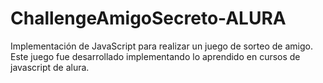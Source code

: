 # ChallengeAmigoSecreto-ALURA
Implementación de JavaScript para realizar un juego de sorteo de amigo. <br>
Este juego fue desarrollado implementando lo aprendido en cursos de javascript de alura.
